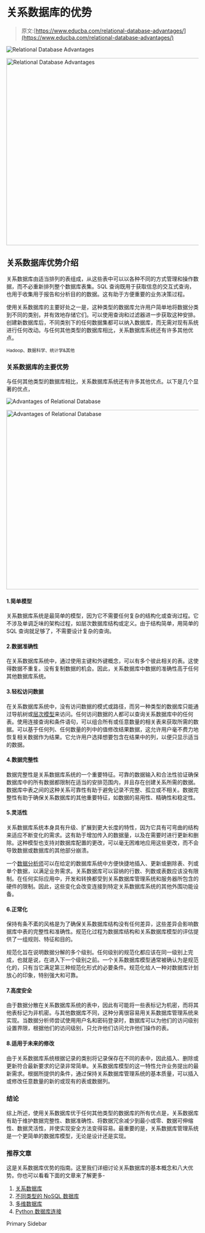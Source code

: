# 关系数据库的优势

> 原文:[https://www.educba.com/relational-database-advantages/](https://www.educba.com/relational-database-advantages/)

![Relational Database Advantages](../Images/b7419d43ad5b97454cf63002981fc211.png)

<noscript><img class="alignnone size-full wp-image-291659" src="../Images/b7419d43ad5b97454cf63002981fc211.png" alt="Relational Database Advantages" width="883" height="489" srcset="https://cdn.educba.com/academy/wp-content/uploads/2020/01/Relational-Database-Advantages.jpg 883w, https://cdn.educba.com/academy/wp-content/uploads/2020/01/Relational-Database-Advantages-300x166.jpg 300w, https://cdn.educba.com/academy/wp-content/uploads/2020/01/Relational-Database-Advantages-768x425.jpg 768w" sizes="(max-width: 883px) 100vw, 883px" data-original-src="https://cdn.educba.com/academy/wp-content/uploads/2020/01/Relational-Database-Advantages.jpg"/></noscript>

## 关系数据库优势介绍

关系数据库由适当排列的表组成，从这些表中可以以各种不同的方式管理和操作数据，而不必重新排列整个数据库表集。SQL 查询既用于获取信息的交互式查询，也用于收集用于报告和分析目的的数据。这有助于方便重要的业务决策过程。

使用关系数据库的主要好处之一是，这种类型的数据库允许用户简单地将数据分类到不同的类别，并有效地存储它们。可以使用查询和过滤器进一步获取这种安排。创建新数据库后，不同类别下的任何数据集都可以纳入数据库，而无需对现有系统进行任何改动。与任何其他类型的数据库相比，关系数据库系统还有许多其他优点。

<small>Hadoop、数据科学、统计学&其他</small>

### 关系数据库的主要优势

与任何其他类型的数据库相比，关系数据库系统还有许多其他优点。以下是几个显著的优点，

![Advantages of Relational Database](../Images/003b468b1c281cc0933a41df28c6e6bd.png)

<noscript><img class="alignnone size-full wp-image-292390" src="../Images/003b468b1c281cc0933a41df28c6e6bd.png" alt="Advantages of Relational Database" width="652" height="469" srcset="https://cdn.educba.com/academy/wp-content/uploads/2020/01/Advantages-of-Relational-Database.jpg 652w, https://cdn.educba.com/academy/wp-content/uploads/2020/01/Advantages-of-Relational-Database-300x216.jpg 300w" sizes="(max-width: 652px) 100vw, 652px" data-original-src="https://cdn.educba.com/academy/wp-content/uploads/2020/01/Advantages-of-Relational-Database.jpg"/></noscript>

#### 1.简单模型

关系数据库系统是最简单的模型，因为它不需要任何复杂的结构化或查询过程。它不涉及单调乏味的架构过程，如层次数据库结构或定义。由于结构简单，用简单的 SQL 查询就足够了，不需要设计复杂的查询。

#### 2.数据准确性

在关系数据库系统中，通过使用主键和外键概念，可以有多个彼此相关的表。这使得数据不重复。没有复制数据的机会。因此，关系数据库中数据的准确性高于任何其他数据库系统。

#### 3.轻松访问数据

在关系数据库系统中，没有访问数据的模式或路径，而另一种类型的数据库只能通过导航树或[层次模型](https://www.educba.com/hierarchical-database-model/)来访问。任何访问数据的人都可以查询关系数据库中的任何表。使用连接查询和条件语句，可以组合所有或任意数量的相关表来获取所需的数据。可以基于任何列、任何数量的列中的值修改结果数据，这允许用户毫不费力地恢复相关数据作为结果。它允许用户选择想要包含在结果中的列，以便只显示适当的数据。

#### 4.数据完整性

数据完整性是关系数据库系统的一个重要特征。可靠的数据输入和合法性验证确保数据库中的所有数据都限制在适当的安排范围内，并且存在创建关系所需的数据。数据库中表之间的这种关系可靠性有助于避免记录不完整、孤立或不相关。数据完整性有助于确保关系数据库的其他重要特征，如数据的易用性、精确性和稳定性。

#### 5.灵活性

关系数据库系统本身具有升级、扩展到更大长度的特性，因为它具有可弯曲的结构来适应不断变化的需求。这有助于增加传入的数据量，以及在需要时进行更新和删除。这种模型也支持对数据库配置的更改，可以毫无困难地应用这些更改，而不会导致数据或数据库的其他部分崩溃。

一个[数据分析师](https://www.educba.com/what-is-data-analyst/)可以在给定的数据库系统中方便快捷地插入、更新或删除表、列或单个数据，以满足业务需求。关系数据库可以容纳的行数、列数或表数应该没有限制。在任何实际应用中，开发和转换都受到关系数据库管理系统和服务器所包含的硬件的限制。因此，这些变化会改变连接到特定关系数据库系统的其他外围功能设备。

#### 6.正常化

保持有条不紊的风格是为了确保关系数据库结构没有任何差异，这些差异会影响数据库中表的完整性和准确性。规范化过程为数据库结构和关系数据库模型的评估提供了一组规则、特征和目的。

规范化旨在说明数据分解的多个级别。任何级别的规范化都应该在同一级别上完成，也就是说，在进入下一个级别之前。一个关系数据库模型通常被确认为是规范化的，只有当它满足第三种规范化形式的必要条件。规范化给人一种对数据库计划放心的印象，特别强大和可靠。

#### 7.高度安全

由于数据分散在关系数据库系统的表中，因此有可能将一些表标记为机密，而将其他表标记为非机密。与其他数据库不同，这种分离很容易用关系数据库管理系统来实现。当数据分析师尝试使用用户名和密码登录时，数据库可以为他们的访问级别设置界限，根据他们的访问级别，只允许他们访问允许他们操作的表。

#### 8.适用于未来的修改

由于关系数据库系统根据记录的类别将记录保存在不同的表中，因此插入、删除或更新符合最新要求的记录非常简单。关系数据库模型的这一特性允许业务提出的最新需求。根据所提供的条件，通过保持关系数据库管理系统的基本质量，可以插入或修改任意数量的新的或现有的表或数据列。

### 结论

综上所述，使用关系数据库优于任何其他类型的数据库的所有优点是，关系数据库有助于维护数据完整性、数据准确性、将数据冗余减少到最小或零、数据可伸缩性、数据灵活性，并使实现安全方法变得容易。最重要的是，关系数据库管理系统是一个更简单的数据库模型，无论是设计还是实现。

### 推荐文章

这是关系数据库优势的指南。这里我们详细讨论关系数据库的基本概念和八大优势。你也可以看看下面的文章来了解更多-

1.  [关系数据库](https://www.educba.com/relational-database/)
2.  [不同类型的 NoSQL 数据库](https://www.educba.com/types-of-nosql-databases/)
3.  [多维数据库](https://www.educba.com/multidimensional-database/)
4.  [Python 数据库连接](https://www.educba.com/python-database-connection/)

<footer class="entry-footer">

<aside class="sidebar sidebar-primary widget-area" role="complementary" aria-label="Primary Sidebar">Primary Sidebar</aside>

</footer>